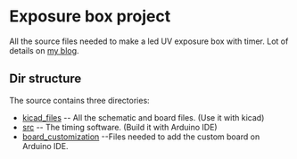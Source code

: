 Exposure box project
====================

All the source files needed to make a led UV exposure box with timer.
Lot of details on [my blog](http://www.carlolog.net/log/2012/09/making-an-uv-exposure-box-from-scratch/).

Dir structure
-------------

The source contains three directories:

* [kicad_files](https://github.com/ThBounzer/exposure-box/tree/master/kicad_files) -- All the schematic and board files. (Use it with kicad)
* [src](http://) -- The timing software. (Build it with Arduino IDE)
* [board_customization](http://) --Files needed to add the custom board on Arduino IDE.


